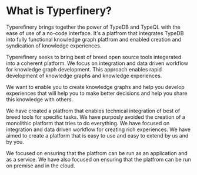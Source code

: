 # What is Typerfinery?

Typerefinery brings together the power of TypeDB and TypeQL with the ease of use of a no-code interface. It's a platfrom that integrates TypeDB into fully functional knowledge graph platfrom and enabled creation and syndication of knowledge experiences.

Typerefinery seeks to bring best of breed open source tools integerated into a coherent platform. We focus on integration and data driven workflow for knowledge graph development. This approach enables rapid development of knowledge graphs and knowledge experiences.

We want to enable you to create knowledge graphs and help you develop experiences that will help you to make better decisions and help you share this knowledge with others.

We have created a platfrom that enables technical integration of best of breed tools for specific tasks. We have purposly avoided the creation of a monolithic platform that tries to do everything. We have focused on integration and data driven workflow for creating rich experiences. We have aimed to create a platform that is easy to use and easy to extend by us and by you.

We focused on ensuring that the platfrom can be run as an application and as a service. We have also focused on ensuring that the platfrom can be run on premise and in the cloud.

